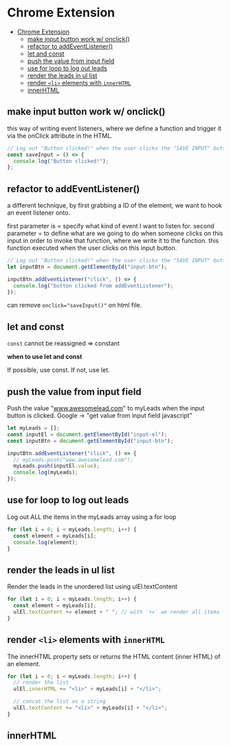 # Chrome Extension

- [Chrome Extension](#chrome-extension)
  - [make input button work w/ onclick()](#make-input-button-work-w-onclick)
  - [refactor to addEventListener()](#refactor-to-addeventlistener)
  - [let and const](#let-and-const)
  - [push the value from input field](#push-the-value-from-input-field)
  - [use for loop to log out leads](#use-for-loop-to-log-out-leads)
  - [render the leads in ul list](#render-the-leads-in-ul-list)
  - [render `<li>` elements with `innerHTML`](#render-li-elements-with-innerhtml)
  - [innerHTML](#innerhtml)

## make input button work w/ onclick()

this way of writing event listeners, where we define a function and trigger it via the onClick attribute in the HTML.

```javascript
// Log out "Button clicked!" when the user clicks the "SAVE INPUT" button
const saveInput = () => {
  console.log("Button clicked!");
};
```

##  refactor to addEventListener()

a different technique, by first grabbing a ID of the element, we want to hook an event listener onto.

first parameter is = specify what kind of event I want to listen for.
second parameter = to define what are we going to do when someone clicks on this input in order to invoke that function, where we write it to the function. this function executed when the user clicks on this input button.

```javascript
// Log out "Button clicked!" when the user clicks the "SAVE INPUT" button
let inputBtn = document.getElementById("input-btn");

inputBtn.addEventListener("click", () => {
  console.log("button clicked from addEventListener");
});
```

can remove `onclick="saveInput()"` on html file.

## let and const

`const` cannot be reassigned => constant

**when to use let and const**

If possible, use const. If not, use let.

## push the value from input field

Push the value "www.awesomelead.com" to myLeads when the input button is clicked.
Google -> "get value from input field javascript"

```javascript
let myLeads = [];
const inputEl = document.getElementById("input-el");
const inputBtn = document.getElementById("input-btn");

inputBtn.addEventListener("click", () => {
  // myLeads.push("www.awesomelead.com");
  myLeads.push(inputEl.value);
  console.log(myLeads);
});
```
## use for loop to log out leads

Log out ALL the items in the myLeads array using a for loop

```javascript
for (let i = 0; i < myLeads.length; i++) {
  const element = myLeads[i];
  console.log(element);
}
```

## render the leads in ul list

Render the leads in the unordered list using ulEl.textContent

```javascript
for (let i = 0; i < myLeads.length; i++) {
  const element = myLeads[i];
  ulEl.textContent += element + " "; // with `+=` we render all items
}
```

## render `<li>` elements with `innerHTML`

The innerHTML property sets or returns the HTML content (inner HTML) of an element.

```javascript
for (let i = 0; i < myLeads.length; i++) {
  // render the list
  ulEl.innerHTML += "<li>" + myLeads[i] + "</li>";

  // concat the list as a string
  ulEl.textContent += "<li>" + myLeads[i] + "</li>";
}
```

## innerHTML